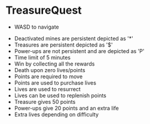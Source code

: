 # TreasureQuest
* WASD to navigate
- Deactivated mines are persistent depicted as '*'
- Treasures are persistent depicted as '$'
- Power-ups are not persistent and are depicted as 'P'
- Time limit of 5 minutes
- Win by collecting all the rewards
- Death upon zero lives/points
- Points are required to move
- Points are used to purchase lives 
- Lives are used to resurrect
- Lives can be used to replenish points
- Treasure gives 50 points
- Power-ups give 20 points and an extra life
- Extra lives depending on difficulty
